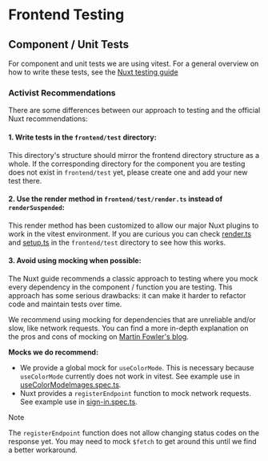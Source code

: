 # Frontend Testing

## Component / Unit Tests

For component and unit tests we are using vitest.  For a general overview on how to write these tests, see the [Nuxt testing guide](https://nuxt.com/docs/getting-started/testing#%EF%B8%8F-helpers)

### Activist Recommendations

There are some differences between our approach to testing and the official Nuxt recommendations:

#### 1. Write tests in the `frontend/test` directory:

This directory's structure should mirror the frontend directory structure as a whole.  If the corresponding directory for the component you are testing does not exist in `frontend/test` yet, please create one and add your new test there.

#### 2. Use the render method in `frontend/test/render.ts` instead of `renderSuspended`:
This render method has been customized to allow our major Nuxt plugins to work in the vitest environment.  If you are curious you can check [render.ts](frontend/test/render.ts) and [setup.ts](frontend/test/render.ts) in the `frontend/test` directory to see how this works.

#### 3. Avoid using mocking when possible:
The Nuxt guide recommends a classic approach to testing where you mock every dependency in the component / function you are testing.  This approach has some serious drawbacks: it can make it harder to refactor code and maintain tests over time.

We recommend using mocking for dependencies that are unreliable and/or slow, like network requests.  You can find a more in-depth explanation on the pros and cons of mocking on [Martin Fowler's blog](https://martinfowler.com/articles/mocksArentStubs.html).

**Mocks we do recommend:**
* We provide a global mock for `useColorMode`.  This is necessary because `useColorMode` currently does not work in vitest.  See example use in [useColorModeImages.spec.ts](frontend/test/composables/useColorModeImages.spec.ts).
* Nuxt provides a `registerEndpoint` function to mock network requests.  See example use in [sign-in.spec.ts](frontend/test/pages/auth/sign-in.spec.ts).

> [!NOTE]
> The `registerEndpoint` function does not allow changing status codes on the response yet.  You may need to mock `$fetch` to get around this until we find a better workaround.
